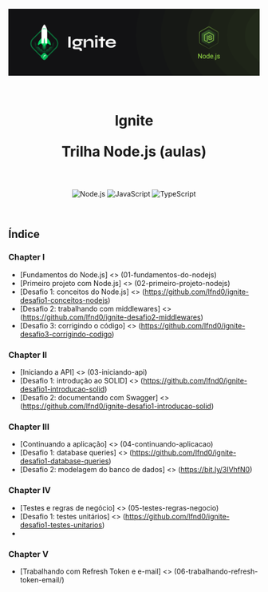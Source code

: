 <p align="center">
  <img src=".github/capa-ignite-nodejs.png" alt="Ignite Node.js">
</p>

<br>

<h1 align="center">
  Ignite

  <br>

  Trilha Node.js (aulas)
</h1>

<br>

<p align="center">
  <img src="https://img.shields.io/badge/Node.js-339933?style=for-the-badge&logo=nodedotjs&logoColor=white" alt="Node.js">
  <img src="https://img.shields.io/badge/JavaScript-323330?style=for-the-badge&logo=javascript&logoColor=F7DF1E" alt="JavaScript">
  <img src="https://img.shields.io/badge/TypeScript-007ACC?style=for-the-badge&logo=typescript&logoColor=white" alt="TypeScript">
</p>

<br>

## Índice

### Chapter I
- [Fundamentos do Node.js] <> (01-fundamentos-do-nodejs)
- [Primeiro projeto com Node.js] <> (02-primeiro-projeto-nodejs)
- [Desafio 1: conceitos do Node.js] <> (https://github.com/lfnd0/ignite-desafio1-conceitos-nodejs)
- [Desafio 2: trabalhando com middlewares] <> (https://github.com/lfnd0/ignite-desafio2-middlewares)
- [Desafio 3: corrigindo o código] <> (https://github.com/lfnd0/ignite-desafio3-corrigindo-codigo)

### Chapter II
- [Iniciando a API] <> (03-iniciando-api)
- [Desafio 1: introdução ao SOLID] <> (https://github.com/lfnd0/ignite-desafio1-introducao-solid)
- [Desafio 2: documentando com Swagger] <> (https://github.com/lfnd0/ignite-desafio1-introducao-solid)

### Chapter III
- [Continuando a aplicação] <> (04-continuando-aplicacao)
- [Desafio 1: database queries] <> (https://github.com/lfnd0/ignite-desafio1-database-queries)
- [Desafio 2: modelagem do banco de dados] <> (https://bit.ly/3IVhfN0)

### Chapter IV
- [Testes e regras de negócio] <> (05-testes-regras-negocio)
- [Desafio 1: testes unitários] <> (https://github.com/lfnd0/ignite-desafio1-testes-unitarios)
- [Desafio 2: testes de integração]: <> (https://github.com/lfnd0/ignite-desafio2-testes-integracao)

### Chapter V
- [Trabalhando com Refresh Token e e-mail] <> (06-trabalhando-refresh-token-email/)


[comment]: <> (This is a comment, it will not be included)

